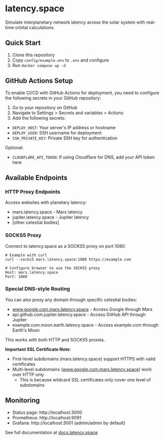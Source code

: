 # latency.space

Simulate interplanetary network latency across the solar system with real-time orbital calculations.

## Quick Start

1. Clone this repository
2. Copy `config/example.env` to `.env` and configure
3. Run `docker compose up -d`

## GitHub Actions Setup

To enable CI/CD with GitHub Actions for deployment, you need to configure the following secrets in your GitHub repository:

1. Go to your repository on GitHub
2. Navigate to Settings > Secrets and variables > Actions
3. Add the following secrets:

- `DEPLOY_HOST`: Your server's IP address or hostname
- `DEPLOY_USER`: SSH username for deployment
- `SSH_PRIVATE_KEY`: Private SSH key for authentication

Optional:
- `CLOUDFLARE_API_TOKEN`: If using Cloudflare for DNS, add your API token here

## Available Endpoints

### HTTP Proxy Endpoints

Access websites with planetary latency:

- mars.latency.space - Mars latency
- jupiter.latency.space - Jupiter latency
- [other celestial bodies]

### SOCKS5 Proxy

Connect to latency.space as a SOCKS5 proxy on port 1080:

```
# Example with curl
curl --socks5 mars.latency.space:1080 https://example.com

# Configure browser to use the SOCKS5 proxy
Host: mars.latency.space
Port: 1080
```

### Special DNS-style Routing

You can also proxy any domain through specific celestial bodies:

- www.google.com.mars.latency.space - Access Google through Mars
- api.github.com.jupiter.latency.space - Access GitHub API through Jupiter
- example.com.moon.earth.latency.space - Access example.com through Earth's Moon

This works with both HTTP and SOCKS5 proxies.

**Important SSL Certificate Note:**
- First-level subdomains (mars.latency.space) support HTTPS with valid certificates
- Multi-level subdomains (www.google.com.mars.latency.space) work over HTTP only
  - This is because wildcard SSL certificates only cover one level of subdomains

## Monitoring

- Status page: http://localhost:3000
- Prometheus: http://localhost:9091
- Grafana: http://localhost:3001 (admin/admin by default)

See full documentation at [docs.latency.space](https://docs.latency.space)